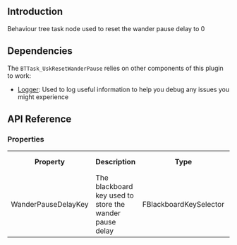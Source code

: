 ## Introduction
Behaviour tree task node used to reset the wander pause delay to 0

## Dependencies
The <code>BTTask_UskResetWanderPause</code> relies on other components of this plugin to work:
<ul>
	<li><a href="../logger">Logger</a>: Used to log useful information to help you debug any issues you might experience</li>
</ul>

## API Reference
### Properties
<table>
	<tr>
		<th>Property</th>
		<th>Description</th>
		<th>Type</th>
		<th>Default Value</th>
	</tr>
	<tr>
		<td>WanderPauseDelayKey</td>
		<td>The blackboard key used to store the wander pause delay</td>
		<td>FBlackboardKeySelector</td>
		<td></td>
	</tr>
</table>
